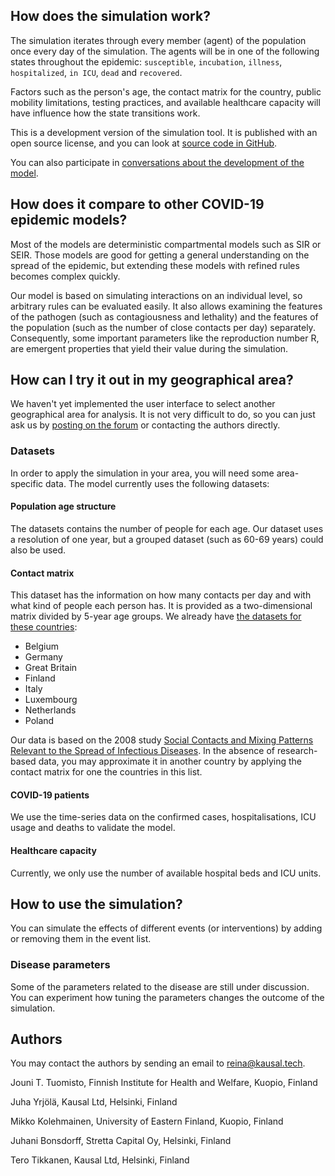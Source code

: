 ## How does the simulation work?

The simulation iterates through every member (agent) of the population once
every day of the simulation. The agents will be in one of the following states
throughout the epidemic: `susceptible`, `incubation`, `illness`, `hospitalized`,
`in ICU`, `dead` and `recovered`.

Factors such as the person's age, the contact matrix for the country,
public mobility limitations, testing practices, and available healthcare
capacity will have influence how the state transitions work.

This is a development version of the simulation tool. It is published with an
open source license, and you can look at [source code in GitHub](https://github.com/kausaltech/corona-agent-simulation).

You can also participate in [conversations about the development of the model](https://korona.kausal.tech/c/forecasting/7?locale=en).

## How does it compare to other COVID-19 epidemic models?

Most of the models are deterministic compartmental models such as SIR or SEIR.
Those models are good for getting a general understanding on the spread of the
epidemic, but extending these models with refined rules becomes complex quickly.

Our model is based on simulating interactions on an individual level, so arbitrary
rules can be evaluated easily. It also allows examining the features of the pathogen
(such as contagiousness and lethality) and the features of the population
(such as the number of close contacts per day) separately. Consequently, some important
parameters like the reproduction number R, are emergent properties that yield their
value during the simulation.

## How can I try it out in my geographical area?

We haven't yet implemented the user interface to select another geographical
area for analysis. It is not very difficult to do, so you can just
ask us by [posting on the forum](https://korona.kausal.tech/c/forecasting/7?locale=en)
or contacting the authors directly.

### Datasets

In order to apply the simulation in your area, you will need some area-specific
data. The model currently uses the following datasets:

#### Population age structure

The datasets contains the number of people for each age. Our dataset uses a resolution
of one year, but a grouped dataset (such as 60-69 years) could also be used.

#### Contact matrix

This dataset has the information on how many contacts per day and with what kind
of people each person has. It is provided as a two-dimensional matrix divided by
5-year age groups. We already have [the datasets for these
countries](https://github.com/kausaltech/corona-agent-simulation/blob/master/data/contact_matrix.csv):

- Belgium
- Germany
- Great Britain
- Finland
- Italy
- Luxembourg
- Netherlands
- Poland

Our data is based on the 2008 study
[Social Contacts and Mixing Patterns Relevant to the Spread of Infectious Diseases](https://journals.plos.org/plosmedicine/article?id=10.1371/journal.pmed.0050074). In the absence of research-based data,
you may approximate it in another country by applying the contact matrix for one
the countries in this list.

#### COVID-19 patients

We use the time-series data on the confirmed cases, hospitalisations, ICU usage and
deaths to validate the model.

#### Healthcare capacity

Currently, we only use the number of available hospital beds and ICU units.

## How to use the simulation?

You can simulate the effects of different events (or interventions) by adding
or removing them in the event list.

### Disease parameters

Some of the parameters related to the disease are still under discussion. You can
experiment how tuning the parameters changes the outcome of the simulation.

## Authors

You may contact the authors by sending an email to [reina@kausal.tech](mailto:reina@kausal.tech).

Jouni T. Tuomisto, Finnish Institute for Health and Welfare, Kuopio, Finland

Juha Yrjölä, Kausal Ltd, Helsinki, Finland

Mikko Kolehmainen, University of Eastern Finland, Kuopio, Finland

Juhani Bonsdorff, Stretta Capital Oy, Helsinki, Finland

Tero Tikkanen, Kausal Ltd, Helsinki, Finland
